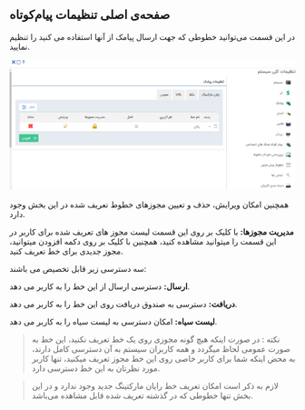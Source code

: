 ## صفحه‌ی اصلی تنظیمات پیام‌کوتاه


در این قسمت می‌توانید خطوطی که جهت ارسال پیامک از آنها استفاده می کنید را تنظیم نمایید.

![](sms4.png)

همچنین امکان ویرایش، حذف و تعیین مجوزهای خطوط تعریف شده در این بخش وجود دارد.

**مدیریت مجوزها:** با کلیک بر روی این قسمت لیست مجوز های تعریف شده برای کاربر در این قسمت را میتوانید مشاهده کنید، همچنین با کلیک بر روی دکمه افزودن میتوانید، مجوز جدیدی برای خط تعریف کنید.

سه دسترسی زیر قابل تخصیص می باشند:

**ارسال:** دسترسی ارسال از این خط را به کاربر می دهد.

**دریافت:** دسترسی به صندوق دریافت روی این خط را به کاربر می دهد.

**لیست سیاه:** امکان دسترسی به لیست سیاه را به کاربر می دهد.

> نکته : در صورت اینکه هیچ گونه مجوزی روی یک خط تعریف نکنید، این خط به صورت عمومی لحاظ میگردد و همه کاربران سیستم به آن دسترسی کامل دارند، به محض اینکه شما برای کاربر خاصی روی این خط مجوز تعریف میکنید، تنها کاربر مورد نظرتان به این خط دسترسی دارد.


> لازم به ذکر است امکان تعریف خط رایان مارکتینگ جدید وجود ندارد و در این بخش تنها خطوطی که در گذشته تعریف شده قابل مشاهده می‌باشد. 
 


